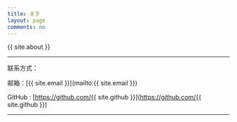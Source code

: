```yaml
---
title: 关于
layout: page
comments: no
---
```


{{ site.about }}

----

联系方式：

邮箱：[{{ site.email }}](mailto:{{ site.email }})

GitHub : [https://github.com/{{ site.github }}](https://github.com/{{ site.github }})

----
